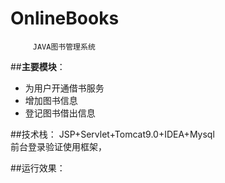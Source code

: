 # OnlineBooks
         JAVA图书管理系统  
##**主要模块**：

*  为用户开通借书服务
*  增加图书信息
*  登记图书借出信息  

##技术栈：
JSP+Servlet+Tomcat9.0+IDEA+Mysql  
前台登录验证使用框架，


##运行效果：  
